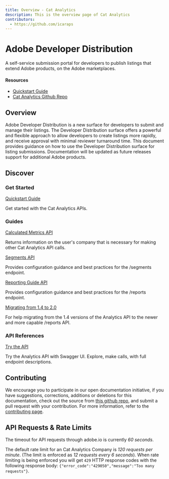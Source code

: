 ```yaml
---
title: Overview - Cat Analytics
description: This is the overview page of Cat Analytics
contributors:
  - https://github.com/icaraps 
---
```


<HeroSimple slots="heading, text"/>

# Adobe Developer Distribution

A self-service submission portal for developers to publish listings that extend Adobe products, on the Adobe marketplaces.

<Resources slots="heading, links"/>

#### Resources

* [Quickstart Guide](https://developer.adobe.com)
* [Cat Analytics Github Repo](https://github.com/AdobeDocs/dev-site)

## Overview

Adobe Developer Distribution is a new surface for developers to submit and manage their listings. The Developer Distribution surface offers a powerful and flexible approach to allow developers to create listings more rapidly, and receive approval with minimal reviewer turnaround time. This document provides guidance on how to use the Developer Distribution surface for listing submissions. Documentation will be updated as future releases support for additional Adobe products.​

## Discover

<DiscoverBlock width="100%" slots="heading, link, text"/>

### Get Started

[Quickstart Guide](guides/index.md)

Get started with the Cat Analytics APIs.

<DiscoverBlock slots="heading, link, text"/>

### Guides

[Calculated Metrics API](guides/dummy-metrics-api/index.md)

Returns information on the user's company that is necessary for making other Cat Analytics API calls.

<DiscoverBlock slots="link, text"/>

[Segments API](guides/dummy-oauth-client/index.md)

Provides configuration guidance and best practices for the /segments endpoint.

<DiscoverBlock slots="link, text"/>

[Reporting Guide API](guides/dummy-using-postman/index.md)

Provides configuration guidance and best practices for the /reports endpoint.

<DiscoverBlock slots="link, text"/>

[Migrating from 1.4 to 2.0](guides/migrating/index.md)

For help migrating from the 1.4 versions of the Analytics API to the newer and more capable /reports API.

<DiscoverBlock width="100%" slots="heading, link, text"/>

### API References

[Try the API](api/index.md)

Try the Analytics API with Swagger UI. Explore, make calls, with full endpoint descriptions.

## Contributing

We encourage you to participate in our open documentation initiative, if you have suggestions, corrections, additions
or deletions for this documentation, check out the source from [this github repo](https://github.com/adobe/gatsby-theme-spectrum-example), and submit a pull
request with your contribution. For more information, refer to the [contributing page](support/contribute/index.md).

## API Requests & Rate Limits

The timeout for API requests through adobe.io is currently *60 seconds*.

The default rate limit for an Cat Analytics Company is *120 requests per minute*. (The limit is enforced as *12 requests every 6 seconds*).
When rate limiting is being enforced you will get `429` HTTP response codes with the following response body: `{"error_code":"429050","message":"Too many requests"}`.
